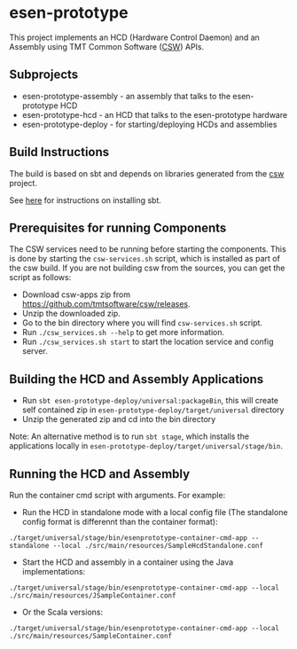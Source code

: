 # esen-prototype

This project implements an HCD (Hardware Control Daemon) and an Assembly using 
TMT Common Software ([CSW](https://github.com/tmtsoftware/csw)) APIs. 

## Subprojects

* esen-prototype-assembly - an assembly that talks to the esen-prototype HCD
* esen-prototype-hcd - an HCD that talks to the esen-prototype hardware
* esen-prototype-deploy - for starting/deploying HCDs and assemblies

## Build Instructions

The build is based on sbt and depends on libraries generated from the 
[csw](https://github.com/tmtsoftware/csw) project.

See [here](https://www.scala-sbt.org/1.0/docs/Setup.html) for instructions on installing sbt.

## Prerequisites for running Components

The CSW services need to be running before starting the components. 
This is done by starting the `csw-services.sh` script, which is installed as part of the csw build.
If you are not building csw from the sources, you can get the script as follows:

 - Download csw-apps zip from https://github.com/tmtsoftware/csw/releases.
 - Unzip the downloaded zip.
 - Go to the bin directory where you will find `csw-services.sh` script.
 - Run `./csw_services.sh --help` to get more information.
 - Run `./csw_services.sh start` to start the location service and config server.

## Building the HCD and Assembly Applications

 - Run `sbt esen-prototype-deploy/universal:packageBin`, this will create self contained zip in `esen-prototype-deploy/target/universal` directory
 - Unzip the generated zip and cd into the bin directory

Note: An alternative method is to run `sbt stage`, which installs the applications locally in `esen-prototype-deploy/target/universal/stage/bin`.

## Running the HCD and Assembly

Run the container cmd script with arguments. For example:

* Run the HCD in standalone mode with a local config file (The standalone config format is differennt than the container format):

```
./target/universal/stage/bin/esenprototype-container-cmd-app --standalone --local ./src/main/resources/SampleHcdStandalone.conf
```

* Start the HCD and assembly in a container using the Java implementations:

```
./target/universal/stage/bin/esenprototype-container-cmd-app --local ./src/main/resources/JSampleContainer.conf
```

* Or the Scala versions:

```
./target/universal/stage/bin/esenprototype-container-cmd-app --local ./src/main/resources/SampleContainer.conf
```
